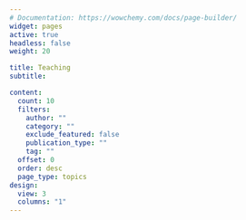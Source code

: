 ```yaml
---
# Documentation: https://wowchemy.com/docs/page-builder/
widget: pages
active: true
headless: false
weight: 20

title: Teaching
subtitle:

content:
  count: 10
  filters:
    author: ""
    category: ""
    exclude_featured: false
    publication_type: ""
    tag: ""
  offset: 0
  order: desc
  page_type: topics
design:
  view: 3
  columns: "1"
---
```

